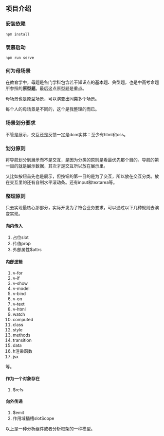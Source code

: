 ## 项目介绍

### 安装依赖

```
npm install
```

### 羡慕启动

```
npm run serve
```
 
### 何为母场景

在教育学中，母题是各门学科包含若干知识点的基本题、典型题，也是中高考命题所参照的**原型题**。最后这点原型题是重点。

母场景也是原型场景，可以演变出同类多个场景。

每个人的母场景是不同的，这个是我整理的而已。

### 场景划分要求

不管是展示，交互还是反馈一定是dom实体：至少有html和css。

### 划分原则

将导航划分到展示而不是交互，是因为分类的原则是看最优先那个目的。导航的第一目的就是展示数据，其次才是交互所以放在展示里。

又比如按钮首先也是展示，但按钮的第一目的是为了交互，所以放在交互分类。放在交互里的还有自制水平滚动条。还有input和textarea等。

### 整理原则

只去实现最核心那部分，实际开发为了符合业务要求，可以通过以下几种规则去演变实现。


#### 向内传入

1. 占位slot
2. 传值prop
3. 外部属性$attrs


#### 内部逻辑

1. v-for
2. v-if
3. v-show
4. v-model
5. v-bind
6. v-on
7. v-text
8. v-html
9. watch
10. computed
11. class
12. style
13. methods
14. transition
15. data
16. h渲染函数
17. jsx


等。

#### 作为一个对象存在

1. $refs

#### 向外传递

1. $emit
2. 作用域插槽slotScope


以上是一种分析组件或者分析框架的一种模型。
